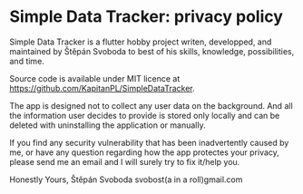 # Simple Data Tracker: privacy policy

Simple Data Tracker is a flutter hobby project writen, developped, and maintained by Štěpán Svoboda to best of his skills, knowledge, possibilities, and time.

Source code is available under MIT licence at https://github.com/KapitanPL/SimpleDataTracker. 

The app is designed not to collect any user data on the background. And all the information user decides to provide is stored only locally and can be deleted with uninstalling the application or manually.

If you find any security vulnerability that has been inadvertently caused by me, or have any question regarding how the app protectes your privacy, please send me an email and I will surely try to fix it/help you.

Honestly Yours, 
Štěpán Svoboda
svobost(a in a roll)gmail.com
